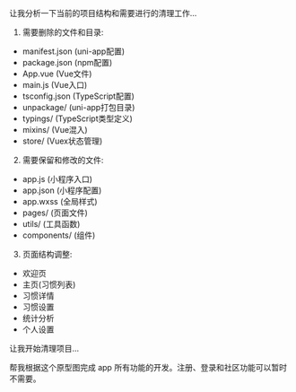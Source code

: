 让我分析一下当前的项目结构和需要进行的清理工作...

1. 需要删除的文件和目录:
- manifest.json (uni-app配置)
- package.json (npm配置)
- App.vue (Vue文件)
- main.js (Vue入口)
- tsconfig.json (TypeScript配置)
- unpackage/ (uni-app打包目录)
- typings/ (TypeScript类型定义)
- mixins/ (Vue混入)
- store/ (Vuex状态管理)

2. 需要保留和修改的文件:
- app.js (小程序入口)
- app.json (小程序配置)
- app.wxss (全局样式)
- pages/ (页面文件)
- utils/ (工具函数)
- components/ (组件)

3. 页面结构调整:
- 欢迎页
- 主页(习惯列表)
- 习惯详情
- 习惯设置
- 统计分析
- 个人设置

让我开始清理项目...

帮我根据这个原型图完成 app 所有功能的开发。注册、登录和社区功能可以暂时不需要。